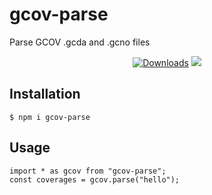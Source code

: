 # gcov-parse
Parse GCOV .gcda and .gcno files

<p align="center">
<a href="https://npmjs.com/package/gcov-parse" title="View project on NPM"><img src="https://img.shields.io/npm/v/gcov-parse.svg" alt="Downloads" /></a>  
<img src="https://github.com/OlegKunitsyn/gcov-parse/workflows/ci/badge.svg" />
</p>

## Installation
```
$ npm i gcov-parse
```

## Usage
```
import * as gcov from "gcov-parse";
const coverages = gcov.parse("hello");
```
